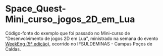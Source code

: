 # Space_Quest-Mini_curso_jogos_2D_em_Lua

Código-fonte do exemplo que foi passado no Mini-curso de "Desenvolvimento de jogos 2D em Lua", ministrado na semana do evento [WeekEng (5ª edição)](https://www.instagram.com/_weekeng/), ocorrido no IFSULDEMINAS - Campus Poços de Caldas.
